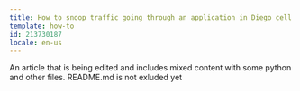```yaml
---
title: How to snoop traffic going through an application in Diego cell
template: how-to
id: 213730187
locale: en-us
---
```


An article that is being edited and includes mixed content with some python and other files. README.md is not exluded yet
